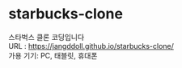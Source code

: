 # starbucks-clone
스타벅스 클론 코딩입니다<br>
URL : https://jangddoll.github.io/starbucks-clone/<br>
가용 기기: PC, 태블릿, 휴대폰
